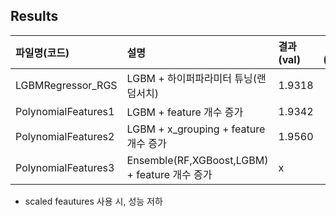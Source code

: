 ## Results

| 파일명(코드) | 설명 | 결과(val) | 결과(private) |
|:----------|:----------|:----------|:----------:|
| LGBMRegressor_RGS | LGBM + 하이퍼파라미터 튜닝(랜덤서치) | 1.9318 | 1.9436 | 
| PolynomialFeatures1 | LGBM + feature 개수 증가 | 1.9342 | x |
| PolynomialFeatures2 | LGBM + x_grouping + feature 개수 증가 | 1.9560 | x |
| PolynomialFeatures3 | Ensemble(RF,XGBoost,LGBM) + feature 개수 증가 | x | **1.9389** |

* scaled feautures 사용 시, 성능 저하
